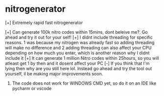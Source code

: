 # nitrogenerator
[+] Extremely rapid fast nitrogenerator

[+] Can generate 100k nitro codes within 15mins, dont beleive me?. Go ahead and try it out for your self!
[+] I didnt include threading for specific reasons. 1 was because my nitrogen was already fast so adding threading will make no difference and 2 adding threading can also affect your CPU depending on how much you enter, which is another reason why I didnt include it
[+] It can generate 1 million Nitro codes within 25hours, so you will atleast get 1 by then and it dosent affect your PC
[-] If you think that I'm lying then why are you still here lol. Instead go ahead and try the tool out yourself, il be making major improvements soon.

1) The code does not work for WINDOWS CMD yet, so do it on an IDE like pycharm or vscode
